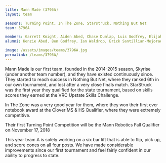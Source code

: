 ```yaml
---
title: Mann Made (3796A)
layout: team

seasons: Turning Point, In The Zone, Starstruck, Nothing But Net
team: 3796A

members: Garrett Knight, Aiden Abed, Chase Dunlap, Luis Godfrey, Elijah Leblanc, Christopher Rodriguez
alumni: Kenzie Abed, Ben Godfrey, Ian Waldrop, Erick Santillian-Mejorada

image: /assets/images/teams/3796A.jpg
permalink: /teams/3796A/
---
```


Mann Made is our first team, founded in the 2014-2015 season, Skyrise (under another team number), and they have existed continuously since. They started to reach success in Nothing But Net, where they ranked 6th in our own tournament, and lost after a very close finals match. StarStruck was the first year they qualified for the state tournament, based on skills scores they earned at the VRC Upstate Skills Challenge.

In The Zone was a very good year for them, where they won their first ever notebook award at the Clover MS & HS Qualifier, where they were extremely competitive.

Their first Turning Point Competition will be the Mann Robotics Fall Qualifier on November 17, 2018

This year team A is solely working on a six bar lift that is able to flip, pick up, and score cones on all four posts. We have made considerable improvements since our first tournament and feel fairly confident in our ability to progress to state. 
